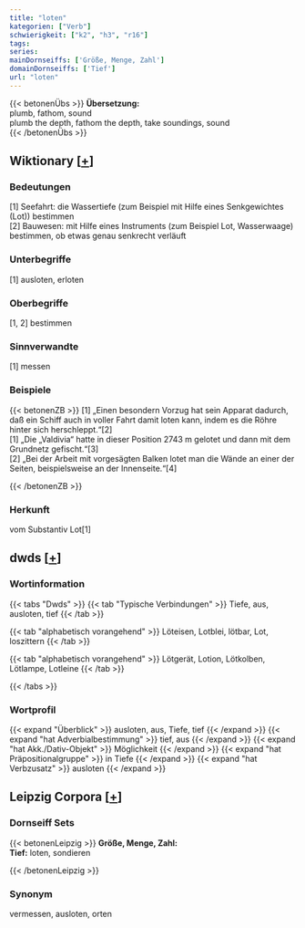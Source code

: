 ```yaml
---
title: "loten"
kategorien: ["Verb"]
schwierigkeit: ["k2", "h3", "r16"]
tags:
series:
mainDornseiffs: ['Größe, Menge, Zahl']
domainDornseiffs: ['Tief']
url: "loten"
---
```


{{< betonenÜbs >}}
**Übersetzung:**  
plumb, fathom, sound  
plumb the depth, fathom the depth, take soundings, sound  
{{< /betonenÜbs >}}

## Wiktionary [[+](https://de.wiktionary.org/wiki/loten)]

### Bedeutungen
[1] Seefahrt: die Wassertiefe (zum Beispiel mit Hilfe eines Senkgewichtes (Lot)) bestimmen  
[2] Bauwesen: mit Hilfe eines Instruments (zum Beispiel Lot, Wasserwaage) bestimmen, ob etwas genau senkrecht verläuft  

### Unterbegriffe
[1] ausloten, erloten  

### Oberbegriffe
[1, 2] bestimmen  

### Sinnverwandte
[1] messen  

### Beispiele
{{< betonenZB >}}
[1] „Einen besondern Vorzug hat sein Apparat dadurch, daß ein Schiff auch in voller Fahrt damit loten kann, indem es die Röhre hinter sich herschleppt.“[2]  
[1] „Die „Valdivia“ hatte in dieser Position 2743 m gelotet und dann mit dem Grundnetz gefischt.“[3]  
[2] „Bei der Arbeit mit vorgesägten Balken lotet man die Wände an einer der Seiten, beispielsweise an der Innenseite.“[4]  

{{< /betonenZB >}}
### Herkunft
vom Substantiv Lot[1]  



## dwds [[+](https://www.dwds.de/wb/loten)]

### Wortinformation
{{< tabs "Dwds" >}}
{{< tab "Typische Verbindungen" >}}
Tiefe, aus, ausloten, tief
{{< /tab >}}

{{< tab "alphabetisch vorangehend" >}}
Löteisen, Lotblei, lötbar, Lot, loszittern
{{< /tab >}}

{{< tab "alphabetisch vorangehend" >}}
Lötgerät, Lotion, Lötkolben, Lötlampe, Lotleine
{{< /tab >}}

{{< /tabs >}}

### Wortprofil
{{< expand "Überblick" >}} ausloten, aus, Tiefe, tief {{< /expand >}}
{{< expand "hat Adverbialbestimmung" >}} tief, aus {{< /expand >}}
{{< expand "hat Akk./Dativ-Objekt" >}} Möglichkeit {{< /expand >}}
{{< expand "hat Präpositionalgruppe" >}} in Tiefe {{< /expand >}}
{{< expand "hat Verbzusatz" >}} ausloten {{< /expand >}}

## Leipzig Corpora [[+](https://corpora.uni-leipzig.de/en/res?word=loten&corpusId=deu_newscrawl-public_2018)]

### Dornseiff Sets
{{< betonenLeipzig >}}
**Größe, Menge, Zahl:**  
**Tief:** loten, sondieren  

{{< /betonenLeipzig >}}

### Synonym
vermessen, ausloten, orten

